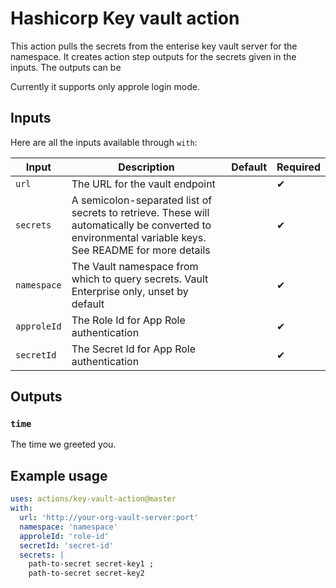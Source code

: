 # Hashicorp Key vault action

This action pulls the secrets from the enterise key vault server for the namespace. It creates action step outputs for the secrets given in the inputs. The outputs can be 

Currently it supports only approle login mode.

## Inputs
Here are all the inputs available through `with`:

| Input               | Description                                                                                                                                          | Default | Required |
| ------------------- | ---------------------------------------------------------------------------------------------------------------------------------------------------- | ------- | -------- |
| `url`               | The URL for the vault endpoint                                                                                                                       |         | ✔        |
| `secrets`           | A semicolon-separated list of secrets to retrieve. These will automatically be converted to environmental variable keys. See README for more details |         | ✔        |
| `namespace`         | The Vault namespace from which to query secrets. Vault Enterprise only, unset by default                                                             |         |     ✔      |
| `approleId`            | The Role Id for App Role authentication                                                                                                       |         |     ✔      |
| `secretId`          | The Secret Id for App Role authentication                                                                                                            |         |      ✔     |


## Outputs

### `time`

The time we greeted you.

## Example usage

```yaml
uses: actions/key-vault-action@master
with:
  url: 'http://your-org-vault-server:port'
  namespace: 'namespace'
  approleId: 'role-id'
  secretId: 'secret-id'
  secrets: |
    path-to-secret secret-key1 ;
    path-to-secret secret-key2
```
